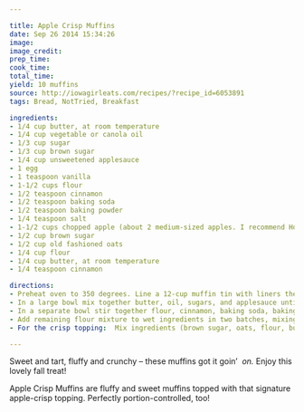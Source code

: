```yaml
---

title: Apple Crisp Muffins
date: Sep 26 2014 15:34:26
image:
image_credit:
prep_time:
cook_time:
total_time:
yield: 10 muffins
source: http://iowagirleats.com/recipes/?recipe_id=6053891
tags: Bread, NotTried, Breakfast

ingredients: 
- 1/4 cup butter, at room temperature
- 1/4 cup vegetable or canola oil
- 1/3 cup sugar
- 1/3 cup brown sugar
- 1/4 cup unsweetened applesauce
- 1 egg
- 1 teaspoon vanilla
- 1-1/2 cups flour
- 1/2 teaspoon cinnamon
- 1/2 teaspoon baking soda
- 1/2 teaspoon baking powder
- 1/4 teaspoon salt
- 1-1/2 cups chopped apple (about 2 medium-sized apples. I recommend Honeycrisp or Granny Smith)
- 1/2 cup brown sugar
- 1/2 cup old fashioned oats
- 1/4 cup flour
- 1/4 cup butter, at room temperature
- 1/4 teaspoon cinnamon

directions:
- Preheat oven to 350 degrees. Line a 12-cup muffin tin with liners then set aside.
- In a large bowl mix together butter, oil, sugars, and applesauce until combined, about 1 minute (mixture will look curdled.) Add egg and vanilla then mix to combine.
- In a separate bowl stir together flour, cinnamon, baking soda, baking powder, and salt. Remove 2 Tablespoons of the flour mixture then toss with the apples in a separate bowl to coat.
- Add remaining flour mixture to wet ingredients in two batches, mixing until just combined before adding the next batch. Fold in the apples. Scoop batter into prepared muffin cups filling them 3/4 of the way full.
- For the crisp topping:  Mix ingredients (brown sugar, oats, flour, butter, and cinnamon) together in a small bowl until well combined. Sprinkle a heaping Tablespoon on top of each muffin then bake for 15-17 minutes or until a toothpick inserted into the center comes out clean. Let cool in muffin tins for 10 minutes then remove to a cooling rack to cool completely.

---
```

Sweet and tart, fluffy and crunchy – these muffins got it goin’  _on._ Enjoy this lovely fall treat!

Apple Crisp Muffins are fluffy and sweet muffins topped with that signature apple-crisp topping. Perfectly portion-controlled, too!
